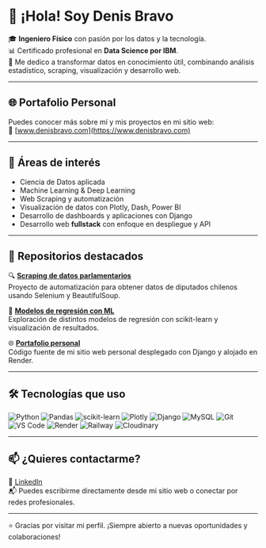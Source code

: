 # 👋 ¡Hola! Soy Denis Bravo

🎓 **Ingeniero Físico** con pasión por los datos y la tecnología.  
📊 Certificado profesional en **Data Science por IBM**.  
🚀 Me dedico a transformar datos en conocimiento útil, combinando análisis estadístico, scraping, visualización y desarrollo web.

---

## 🌐 Portafolio Personal

Puedes conocer más sobre mí y mis proyectos en mi sitio web:  
🔗 [www.denisbravo.com](https://www.denisbravo.com)

---

## 🧠 Áreas de interés

- Ciencia de Datos aplicada
- Machine Learning & Deep Learning
- Web Scraping y automatización
- Visualización de datos con Plotly, Dash, Power BI
- Desarrollo de dashboards y aplicaciones con Django
- Desarrollo web **fullstack** con enfoque en despliegue y API

---

## 📂 Repositorios destacados

🔍 [**Scraping de datos parlamentarios**](https://github.com/1Dnns/Diputados-Data-Chile)  
Proyecto de automatización para obtener datos de diputados chilenos usando Selenium y BeautifulSoup.

🤖 [**Modelos de regresión con ML**](https://github.com/1Dnns/Regression-Projects)  
Exploración de distintos modelos de regresión con scikit-learn y visualización de resultados.

🌐 [**Portafolio personal**](https://github.com/1Dnns/Portafolio)  
Código fuente de mi sitio web personal desplegado con Django y alojado en Render.

---

## 🛠️ Tecnologías que uso

![Python](https://img.shields.io/badge/-Python-3776AB?style=flat-square&logo=python&logoColor=white)
![Pandas](https://img.shields.io/badge/-Pandas-150458?style=flat-square&logo=pandas)
![scikit-learn](https://img.shields.io/badge/-scikit--learn-F7931E?style=flat-square&logo=scikit-learn&logoColor=white)
![Plotly](https://img.shields.io/badge/-Plotly-3F4F75?style=flat-square&logo=plotly)
![Django](https://img.shields.io/badge/-Django-092E20?style=flat-square&logo=django)
![MySQL](https://img.shields.io/badge/-MySQL-4479A1?style=flat-square&logo=mysql)
![Git](https://img.shields.io/badge/-Git-F05032?style=flat-square&logo=git)
![VS Code](https://img.shields.io/badge/-VSCode-007ACC?style=flat-square&logo=visual-studio-code)
![Render](https://img.shields.io/badge/-Render-46E3B7?style=flat-square&logo=render)
![Railway](https://img.shields.io/badge/-Railway-000000?style=flat-square&logo=railway)
![Cloudinary](https://img.shields.io/badge/-Cloudinary-3448C5?style=flat-square&logo=cloudinary&logoColor=white)

---

## 📫 ¿Quieres contactarme?

💼 [LinkedIn](https://www.linkedin.com/in/denisbravosoto)  
📬 Puedes escribirme directamente desde mi sitio web o conectar por redes profesionales.

---

⭐ Gracias por visitar mi perfil. ¡Siempre abierto a nuevas oportunidades y colaboraciones!
